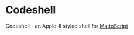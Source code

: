 # Codeshell
Codeshell - an Apple-II styled shell for [MattoScript](https://github.com/Matto58/MattoScript)
